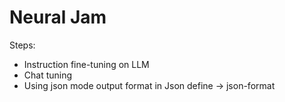 # Neural Jam

Steps:
- Instruction fine-tuning on LLM
- Chat tuning
- Using json mode output format in Json define -> json-format
